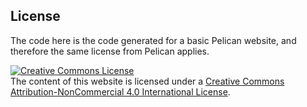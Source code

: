 
## License

The code here is the code generated for a basic Pelican website, and therefore
the same license from Pelican applies.

<a rel="license"
href="http://creativecommons.org/licenses/by-nc/4.0/"><img alt="Creative Commons License" 
style="border-width:0"
src="https://i.creativecommons.org/l/by-nc/4.0/80x15.png" /></a><br />
The content of this website is licensed under a <a rel="license"
href="http://creativecommons.org/licenses/by-nc/4.0/">Creative Commons
Attribution-NonCommercial 4.0 International License</a>.

